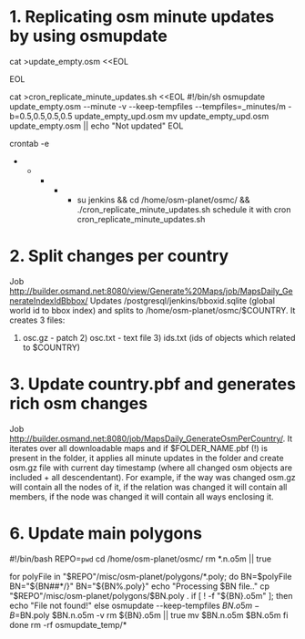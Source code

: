 # 1. Replicating osm minute updates by using osmupdate

cat >update_empty.osm <<EOL
<?xml version='1.0' encoding='UTF-8'?>
<osm version="0.6" generator="osmconvert 0.8.4" timestamp="2015-07-15T15:55:02Z">
        <bounds minlat="0.5" minlon="0.5" maxlat="0.5" maxlon="0.5"/>
</osm>
EOL

cat >cron_replicate_minute_updates.sh  <<EOL
#!/bin/sh
osmupdate update_empty.osm --minute -v --keep-tempfiles --tempfiles=_minutes/m -b=0.5,0.5,0.5,0.5 update_empty_upd.osm
mv update_empty_upd.osm update_empty.osm || echo "Not updated"
EOL

crontab -e 
* * * * * su jenkins && cd /home/osm-planet/osmc/ && ./cron_replicate_minute_updates.sh
schedule it with cron cron_replicate_minute_updates.sh

# 2. Split changes per country 
Job http://builder.osmand.net:8080/view/Generate%20Maps/job/MapsDaily_GenerateIndexIdBbbox/
Updates /postgresql/jenkins/bboxid.sqlite (global world id to bbox index) and splits to /home/osm-planet/osmc/$COUNTRY.
It creates 3 files:
1) osc.gz - patch 2) osc.txt - text file 3) ids.txt (ids of objects which related to $COUNTRY)

# 3. Update country.pbf and generates rich osm changes
Job http://builder.osmand.net:8080/job/MapsDaily_GenerateOsmPerCountry/.
It iterates over all downloadable maps and if $FOLDER_NAME.pbf (!) is present in the folder, it applies all minute updates in the folder and create osm.gz file with current day timestamp  (where all changed osm objects are included + all descendentant). For example, if the way was changed osm.gz will contain all the nodes of it, if the relation was changed it will contain all members, if the node was changed it will contain all ways enclosing it.




# 6. Update main polygons
#!/bin/bash
REPO=`pwd`
cd /home/osm-planet/osmc/
rm *.n.o5m || true
 
for polyFile in "$REPO"/misc/osm-planet/polygons/*.poly; do
BN=$polyFile
BN="${BN##*/}"
BN="${BN%.poly}"
echo "Processing $BN file.."
cp "$REPO"/misc/osm-planet/polygons/$BN.poly .
if [ ! -f "${BN}.o5m" ]; then
    echo "File not found!"
else
	osmupdate --keep-tempfiles ${BN}.o5m -B=$BN.poly $BN.n.o5m -v
	rm ${BN}.o5m || true
	mv $BN.n.o5m $BN.o5m
fi
done
rm -rf osmupdate_temp/*